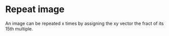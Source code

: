 
# Repeat image

An image can be repeated x times by assigning the xy vector the fract of its 15th multiple.
